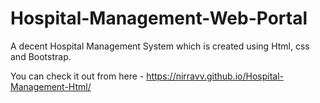 # Hospital-Management-Web-Portal
A decent Hospital Management System which is created using Html, css and Bootstrap.

You can check it out from here - https://nirravv.github.io/Hospital-Management-Html/
